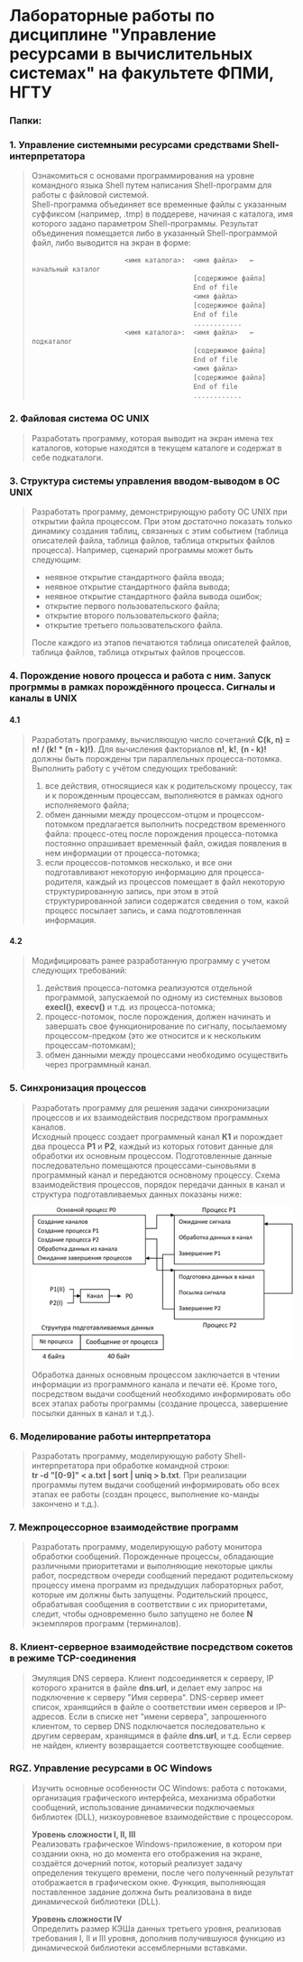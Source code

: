 # Лабораторные работы по дисциплине "Управление ресурсами в вычислительных системах" на факультете ФПМИ, НГТУ


### Папки:
### 1. Управление системными ресурсами средствами Shell-интерпретатора
> Ознакомиться с основами программирования на уровне командного языка Shell путем написания Shell-программ для работы с файловой 
системой.  
> Shell-программа объединяет все временные файлы с указанным суффиксом (например, .tmp) в поддереве, начиная с каталога, имя которого 
задано параметром Shell-программы. Результат объединения помещается либо в указанный Shell-программой файл, либо выводится на экран в 
форме:  
>
>                            <имя каталога>:  <имя файла>   ←   начальный каталог  
>                                             [содержимое файла]  
>                                             End of file  
>                                             <имя файла>  
>                                             [содержимое файла]  
>                                             End of file  
>                                             ............  
>                            <имя каталога>:  <имя файла>   ←   подкаталог  
>                                             [содержимое файла]  
>                                             End of file  
>                                             <имя файла>  
>                                             [содержимое файла]  
>                                             End of file  
>                                             ............  

### 2. Файловая система ОС UNIX
> Разработать программу, которая выводит на экран имена тех каталогов, которые находятся в текущем каталоге и содержат в себе 
подкаталоги.

### 3. Структура системы управления вводом-выводом в ОС UNIX
> Разработать программу, демонстрирующую работу ОС UNIX при открытии файла процессом. При этом достаточно показать только динамику 
создания таблиц, связанных с этим событием (таблица описателей файла, таблица файлов, таблица открытых файлов процесса). Например, 
сценарий программы может быть следующим:
> * неявное открытие стандартного файла ввода;
> * неявное открытие стандартного файла вывода;
> * неявное открытие стандартного файла вывода ошибок;
> * открытие первого пользовательского файла;
> * открытие второго пользовательского файла;
> * открытие третьего пользовательского файла.  
>
> После каждого из этапов печатаются таблица описателей файлов, таблица файлов, таблица открытых файлов процессов.

### 4. Порождение нового процесса и работа с ним. Запуск прогрммы в рамках порождённого процесса. Сигналы и каналы в UNIX
#### 4.1
> Разработать программу, вычисляющую число сочетаний **C(k, n) = n! / (k! * (n - k)!)**. Для вычисления факториалов **n!**, **k!**, 
**(n - k)!** должны быть порождены три параллельных процесса-потомка. Выполнить работу с учётом следующих требований:  
>	1. все действия, относящиеся как к родительскому процессу, так и к порожденным процессам, выполняются в рамках одного исполняемого 
файла;  
>	2. обмен данными между процессом-отцом и процессом-потомком предлагается выполнить посредством временного файла: процесс-отец после 
порождения процесса-потомка постоянно опрашивает временный файл, ожидая появления в нем информации от процесса-потомка;   
>	3. если процессов-потомков несколько, и все они подготавливают некоторую информацию для процесса-родителя, каждый из процессов 
помещает в файл некоторую структурированную запись, при этом в этой структурированной записи содержатся сведения о том, какой процесс 
посылает запись, и сама подготовленная информация.  
#### 4.2
> Модифицировать ранее разработанную программу с учетом следующих требований:  
> 1. действия процесса-потомка реализуются отдельной программой, запускаемой по одному из системных вызовов **execl()**, 
**execv()** и т.д. из процесса-потомка;  
> 2. процесс-потомок, после порождения, должен начинать и завершать свое функционирование по сигналу, посылаемому процессом-предком 
(это же относится и к нескольким процессам-потомкам);  
> 3. обмен данными между процессами необходимо осуществить через программный канал.  

### 5. Синхронизация процессов
> Разработать программу для решения задачи синхронизации процессов и их взаимодействия посредством программных каналов.  
> Исходный процесс создает программный канал **К1** и порождает два процесса **Р1** и **Р2**, каждый из которых готовит данные для 
обработки их основным процессом. Подготовленные данные последовательно помещаются процессами-сыновьями в программный канал и передаются
основному процессу. Схема взаимодействия процессов, порядок передачи данных в канал и структура подготавливаемых данных показаны ниже:  
>  
> <p align="center"> <img width="640" src="5-communication-scheme.png"> </p>
>  
> Обработка данных основным процессом заключается в чтении информации из программного канала и печати её. Кроме того, посредством 
выдачи сообщений необходимо информировать обо всех этапах работы программы (создание процесса, завершение посылки данных в канал и т.д.).

### 6. Моделирование работы интерпретатора
> Разработать программу, моделирующую работу Shell-интерпретатора при обработке командной строки:  
**tr -d "[0-9]" < a.txt | sort | uniq > b.txt**. При реализации программы путем выдачи сообщений информировать обо всех этапах ее работы
(создан процесс, выполнение ко-манды закончено и т.д.).  

### 7. Межпроцессорное взаимодействие программ
> Разработать программу, моделирующую работу монитора обработки сообщений. Порожденные процессы, обладающие различными приоритетами и 
выполняющие некоторые циклы работ, посредством очереди сообщений передают родительскому процессу имена программ из предыдущих 
лабораторных работ, которые им должны быть запущены. Родительский процесс, обрабатывая сообщения в соответствии с их приоритетами, 
следит, чтобы одновременно было запущено не более **N** экземпляров программ (терминалов).

### 8. Клиент-серверное взаимодействие посредством сокетов в режиме TCP-соединения
> Эмуляция DNS сервера. Клиент подсоединяется к серверу, IP которого хранится в файле **dns.url**, и делает ему запрос на подключение к 
серверу "Имя сервера". DNS-сервер имеет список, хранящийся в файле о соответствии имен серверов и IP-адресов. Если в списке нет 
"имени сервера", запрошенного клиентом, то сервер DNS подключается последовательно к другим серверам, хранящимся в файле **dns.url**, 
и т.д. Если сервер не найден, клиенту возвращается соответствующее сообщение.

### RGZ. Управление ресурсами в OC Windows
> Изучить основные особенности ОС Windows: работа с потоками, организация графического интерфейса, механизма обработки сообщений, 
использование динамически подключаемых библиотек (DLL), низкоуровневое взаимодействие с процессором.  
>  
> **Уровень сложности I, II, III**  
Реализовать графическое Windows-приложение, в котором при создании окна, но до момента его отображения на экране, создаётся дочерний 
поток, который реализует задачу определения текущего времени, после чего полученный результат отображается в графическом окне. Функция, 
выполняющая поставленное задание должна быть реализована в виде динамической библиотеки (DLL).  
>  
> **Уровень сложности IV**  
Определить размер КЭШа данных третьего уровня, реализовав требования I, II и III уровня, дополнив получившуюся функцию из динамической
библиотеки ассемблерными вставками.  
